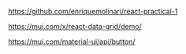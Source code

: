 https://github.com/enriquemolinari/react-practical-1

https://mui.com/x/react-data-grid/demo/


https://mui.com/material-ui/api/button/
